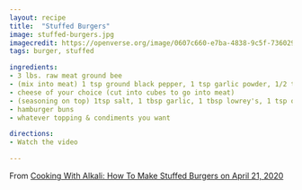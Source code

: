 ```yaml
---
layout: recipe
title:  "Stuffed Burgers"
image: stuffed-burgers.jpg
imagecredit: https://openverse.org/image/0607c660-e7ba-4838-9c5f-73602929f316
tags: burger, stuffed

ingredients:
- 3 lbs. raw meat ground bee
- (mix into meat) 1 tsp ground black pepper, 1 tsp garlic powder, 1/2 tsp onion powder, 1/2 tsp salt
- cheese of your choice (cut into cubes to go into meat)
- (seasoning on top) 1tsp salt, 1 tbsp garlic, 1 tbsp lowrey's, 1 tsp onion powder
- hamburger buns
- whatever topping & condiments you want

directions:
- Watch the video

---
```


From [Cooking With Alkali: How To Make Stuffed Burgers on April 21, 2020](https://www.youtube.com/watch?v=Cuk54woSo2U&list=PLQYPT6tB8lNZiHXGgc2kKrcj1FABFiiek&index=7&t=77s)
